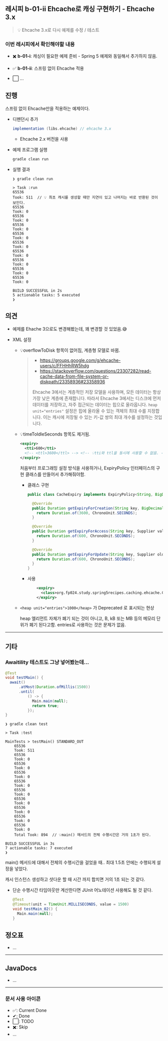 ## 레시피 b-01-ii Ehcache로 캐싱 구현하기 - Ehcache 3.x

> 💡 Ehcache 3.x로 다시 예제를 수정 / 테스트

### 이번 레시피에서 확인해야할  내용

* ✖️ **b-01-i**:  캐싱이 필요한 예제 준비 - Spring 5 예제와 동일해서 추가하지 않음.

* ✅ **b-01-ii**:  스프링 없이 Ehcache 적용 

* ⬜ ...

  



## 진행

스프링 없이 Ehcache만을 적용하는 예제이다.

* 디펜던시 추가

  ```groovy
  implementation (libs.ehcache) // ehcache 3.x
  ```

  * Ehcache 2.x 버전을 사용


* 예제 프로그램 실행

  ```bash
  gradle clean run
  ```

* 실행 결과

  ```
  ❯ gradle clean run
  
  > Task :run
  65536
  Took: 511  // 💡 최초 캐시를 생성할 때만 지연이 있고 나머지는 바로 반환된 것이 보인다.
  65536
  Took: 0
  65536
  Took: 0
  65536
  Took: 0
  65536
  Took: 0
  65536
  Took: 0
  65536
  Took: 0
  65536
  Took: 0
  65536
  Took: 0
  65536
  Took: 0
  
  BUILD SUCCESSFUL in 2s
  5 actionable tasks: 5 executed
  ❯          
  ```
  


## 의견

* 예제를 Ehache 3으로도 변경해봤는데, 꽤 변경할 것 있었음.😅

* XML 설정

  * 💡overflowToDisk 항목이 없어짐, 계층형 모델로 바뀜.

    > * https://groups.google.com/g/ehcache-users/c/FFHHhRW5hdg
    > * https://stackoverflow.com/questions/23307282/read-cache-data-from-file-system-or-diskpath/23358936#23358936
    >
    > Ehcache 3에서는 계층적인 저장 모델을 사용하며, 모든 데이터는 항상 가장 낮은 계층에 존재합니다.
    > 따라서 Ehcache 3에서는 디스크에 먼저 데이터를 저장하고, 자주 접근되는 데이터는 힙으로 올라옵니다.
    > `heap unit="entries"` 설정은 힙에 올라올 수 있는 객체의 최대 수를 지정합니다.
    > 이는 캐시에 저장될 수 있는 키-값 쌍의 최대 개수를 설정하는 것입니다.

  * 💡timeToIdleSeconds 항목도 제거됨.

    ```xml
    <expiry>
      <tti>600</tti>
      <!-- <ttl>3600</ttl> --> <!-- 💡tti와 ttl을 동시에 사용할 수 없음. --> 
    </expiry>
    ```

    처음부터 프로그래밍 설정 방식을 사용하거나, ExpiryPolicy 인터페이스의 구현 클래스를 만들어서 추가해줘야함.

    * 클래스 구현

      ```java
      public class CacheExpiry implements ExpiryPolicy<String, BigDecimal> {
      
        @Override
        public Duration getExpiryForCreation(String key, BigDecimal value) {
          return Duration.of(3600, ChronoUnit.SECONDS);
        }
      
        @Override
        public Duration getExpiryForAccess(String key, Supplier value) {
          return Duration.of(600, ChronoUnit.SECONDS);
        }
      
        @Override
        public Duration getExpiryForUpdate(String key, Supplier oldValue, BigDecimal newValue) {
          return Duration.of(600, ChronoUnit.SECONDS);
        }
      }
      ```

    * 사용

      ```xml
          <expiry>
            <class>org.fp024.study.spring5recipes.caching.ehcache.CacheExpiry</class>
          </expiry>
      ```

  * `<heap unit="entries">1000</heap>` 가 Deprecated 로 표시되는 현상

    heap 엘리먼트 자체가 폐기 되는 것이 아니고, B, kB 또는 MB 등의 메모리 단위가 폐기 된다고함. entries로 사용하는 것은 문제가 없음.

    

    


---

## 기타

### Awaitility 테스트도 그냥 넣어봤는데...

```java
@Test
void testMain() {
  await()
      .atMost(Duration.ofMillis(1500))
      .until(
          () -> {
            Main.main(null);
            return true;
          });
}
```

```
❯ gradle clean test

> Task :test

MainTests > testMain() STANDARD_OUT
    65536
    Took: 511
    65536
    Took: 0
    65536
    Took: 0
    65536
    Took: 0
    65536
    Took: 0
    65536
    Took: 0
    65536
    Took: 0
    65536
    Took: 0
    65536
    Took: 0
    65536
    Took: 0
    Total Took: 894  // 💡main() 메서드의 전체 수행시간은 거의 1초가 된다.

BUILD SUCCESSFUL in 3s
7 actionable tasks: 7 executed                                 
❯
```

main() 메서드에 대해서 전체의 수행시간을 걸었을 때..  최대 1.5초 안에는 수행되게 설정을 넣었다.

캐시 인스턴스 생성하고 셧다운 할 때 시간 까지 합치면 거의 1초 되는 것 같다.

* 단순 수행시간 타임아웃만 계산한다면 JUnit 어노테이션 사용해도 될 것 같다.

  ```java
  @Test
  @Timeout(unit = TimeUnit.MILLISECONDS, value = 1500)
  void testMain_02() {
    Main.main(null);
  }
  ```

  

## 정오표

* ...
  


---

## JavaDocs

* ...



---

### 문서 사용 아이콘

* ✅: Current Done
* ✔: Done
* ⬜: TODO
* ✖️: Skip
* ...

